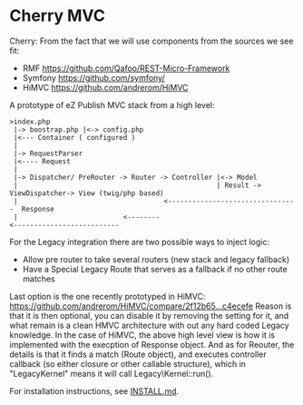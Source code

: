 Cherry MVC
==========

Cherry: From the fact that we will use components from the sources we see fit:
 - RMF https://github.com/Qafoo/REST-Micro-Framework
 - Symfony https://github.com/symfony/
 - HiMVC https://github.com/andrerom/HiMVC



A prototype of eZ Publish MVC stack from a high level:


```
>index.php
 |-> boostrap.php |<-> config.php
 |<--- Container ( configured )
 |
 |-> RequestParser
 |<---- Request
 |
 |-> Dispatcher/ PreRouter -> Router -> Controller |<-> Model
 |                                                 | Result -> ViewDispatcher-> View (twig/php based)
 |                                    <--------------------------------  Response 
 |                          <--------
<--------------------------
```


For the Legacy integration there are two possible ways to inject logic:
- Allow pre router to take several routers (new stack and legacy fallback)
- Have a Special Legacy Route that serves as a fallback if no other route matches

Last option is the one recently prototyped in HiMVC:
https://github.com/andrerom/HiMVC/compare/2f12b65...c4ecefe
Reason is that it is then optional, you can disable it by removing the setting for it, and what remain is a clean HMVC architecture with out any hard coded Legacy knowledge.
In the case of HiMVC, the above high level view is how it is implemented with the execption of Response object.
And as for Reouter, the details is that it finds a match (Route object), and executes controller callback (so either closure or other callable structure), which in "LegacyKernel" means it will call Legacy\Kernel::run().

For installation instructions, see [INSTALL.md](/INSTALL.md).
